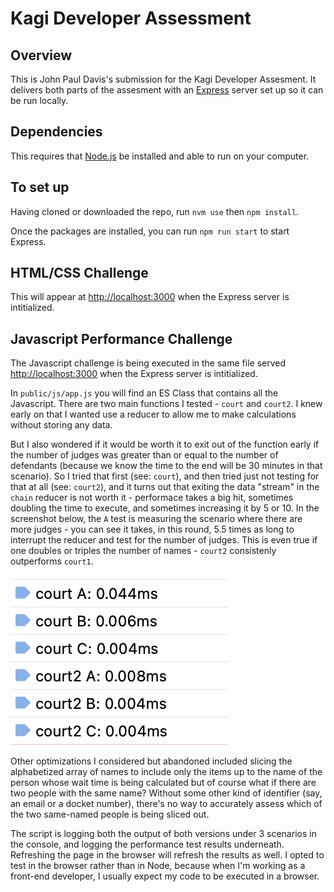 #  Kagi Developer Assessment

## Overview

This is John Paul Davis's submission for the Kagi Developer Assesment. It delivers both parts of the assesment with an [Express](https://expressjs.com) server set up so it can be run locally.

## Dependencies

This requires that [Node.js](https://nodejs.org/en) be installed and able to run on your computer.

## To set up

Having cloned or downloaded the repo, run `nvm use` then `npm install`.

Once the packages are installed, you can run `npm run start` to start Express.


## HTML/CSS Challenge

This will appear at [http://localhost:3000](http://localhost:3000) when the Express server is intitialized.

## Javascript Performance Challenge

The Javascript challenge is being executed in the same file served [http://localhost:3000](http://localhost:3000) when the Express server is intitialized. 

In `public/js/app.js` you will find an ES Class that contains all the Javascript. There are two main functions I tested - `court` and `court2`. I knew early on that I wanted use a reducer to allow me to make calculations without storing any data. 

But I also wondered if it would be worth it to exit out of the function early if the number of judges was greater than or equal to the number of defendants (because we know the time to the end will be 30 minutes in that scenario). So I tried that first (see: `court`), and then tried just not testing for that at all (see: `court2`), and it turns out that exiting the data "stream" in the `chain` reducer is not worth it - performace takes a big hit, sometimes doubling the time to execute, and sometimes increasing it by 5 or 10. In the screenshot below, the `A` test is measuring the scenario where there are more judges - you can see it takes, in this round, 5.5 times as long to interrupt the reducer and test for the number of judges. This is even true if one doubles or triples the number of names - `court2` consistenly outperforms `court1`.

![](consolelog.png)

Other optimizations I considered but abandoned included slicing the alphabetized array of names to include only the items up to the name of the person whose wait time is being calculated but of course what if there are two people with the same name? Without some other kind of identifier (say, an email or a docket number), there's no way to accurately assess which of the two same-named people is being sliced out.

The script is logging both the output of both versions under 3 scenarios in the console, and logging the performance test results underneath. Refreshing the page in the browser will refresh the results as well. I opted to test in the browser rather than in Node, because when I'm working as a front-end developer, I usually expect my code to be executed in a browser.



